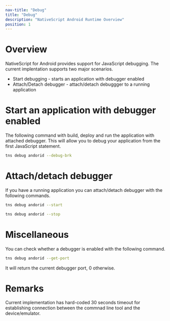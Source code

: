 ```yaml
---
nav-title: "Debug"
title: "Debug"
description: "NativeScript Android Runtime Overview"
position: 1
---
```


# Overview

NativeScript for Android provides support for JavaScript debugging. The current implentation supports two major scenarios.
  * Start debugging - starts an application with debugger enabled
  * Attach/Detach debugger - attach/detach debuggger to a running application

# Start an application with debugger enabled

The following command with build, deploy and run the application with attached debugger. This will allow you to debug your application from the first JavaScript statement.

```bash
tns debug andorid --debug-brk
```

# Attach/detach debugger

If you have a running application you can attach/detach debugger with the following commands.

```bash
tns debug andorid --start
```
```bash
tns debug andorid --stop
```

# Miscellaneous

You can check whether a debugger is enabled with the following command.

```bash
tns debug andorid --get-port
```

It will return the current debugger port, 0 otherwise.

# Remarks

Current implementation has hard-coded 30 seconds timeout for establishing connection between the commnad line tool and the device/emulator.
